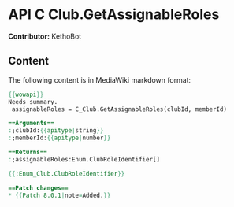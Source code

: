 # API C Club.GetAssignableRoles

**Contributor:** KethoBot

## Content

The following content is in MediaWiki markdown format:

```mediawiki
{{wowapi}}
Needs summary.
 assignableRoles = C_Club.GetAssignableRoles(clubId, memberId)

==Arguments==
:;clubId:{{apitype|string}}
:;memberId:{{apitype|number}}

==Returns==
:;assignableRoles:Enum.ClubRoleIdentifier[]

{{:Enum_Club.ClubRoleIdentifier}}

==Patch changes==
* {{Patch 8.0.1|note=Added.}}
```